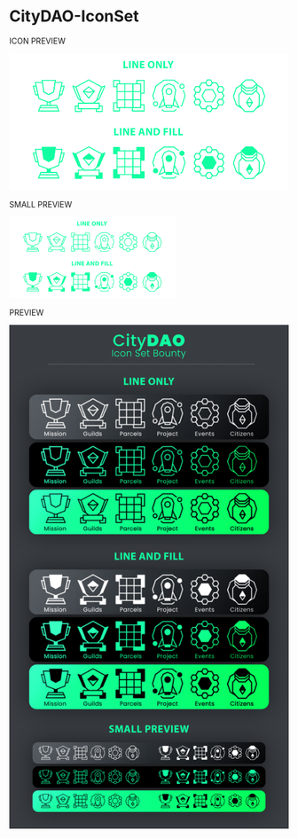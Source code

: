 # CityDAO-IconSet

ICON PREVIEW

<img src="https://github.com/payjoe93/CityDAO-IconSet/blob/main/icon-v2-02-final.png">

SMALL PREVIEW

<img width="300" src="https://github.com/payjoe93/CityDAO-IconSet/blob/main/icon-v2-02-final.png">


PREVIEW

<img src="https://github.com/payjoe93/CityDAO-IconSet/blob/main/preview-v2-02-final.png">
